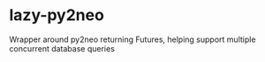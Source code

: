 # lazy-py2neo
Wrapper around py2neo returning Futures, helping support multiple concurrent database queries
